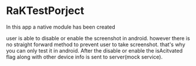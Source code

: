 # RaKTestPorject

In this app a native module has been created

user is able to disable or enable the screenshot in android.
however there is no straight forward method to prevent user to take screenshot. 
that's why you can only test it in android.
After the disable or enable the isAcitvated flag along with other device info is sent to server(mock service).


